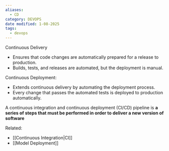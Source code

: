 ```yaml
---
aliases:
  - CD
category: DEVOPS
date modified: 1-08-2025
tags:
  - devops
---
```

Continuous Delivery
   - Ensures that code changes are automatically prepared for a release to production.
   - Builds, tests, and releases are automated, but the deployment is manual.

Continuous Deployment:
   - Extends continuous delivery by automating the deployment process.
   - Every change that passes the automated tests is deployed to production automatically.

A continuous integration and continuous deployment (CI/CD) pipeline is **a series of steps that must be performed in order to deliver a new version of software**

Related:
- [[Continuous Integration|CI]]
- [[Model Deployment]]